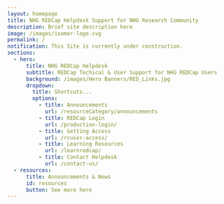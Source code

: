 ```yaml
---
layout: homepage
title: NHG REDCap Helpdesk Support for NHG Research Community
description: Brief site description here
image: /images/isomer-logo.svg
permalink: /
notification: This Site is currently under construction.
sections:
  - hero:
      title: NHG REDCap Helpdesk
      subtitle: REDCap Techical & User Support for NHG REDCap Users
      background: /images/Hero Banners/RED_Links.jpg
      dropdown:
        title: Shortcuts...
        options:
          - title: Announcements
            url: /resourceCategory/announcements
          - title: REDCap Login
            url: /production-login/
          - title: Getting Access
            url: /rcuser-access/
          - title: Learning Resources
            url: /learnredcap/
          - title: Contact Helpdesk
            url: /contact-us/
  - resources:
      title: Announcements & News
      id: resources
      button: See more here
---
```

